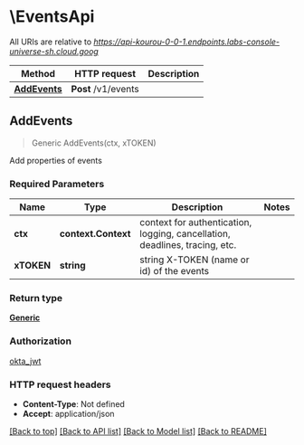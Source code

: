 # \EventsApi

All URIs are relative to *https://api-kourou-0-0-1.endpoints.labs-console-universe-sh.cloud.goog*

Method | HTTP request | Description
------------- | ------------- | -------------
[**AddEvents**](EventsApi.md#AddEvents) | **Post** /v1/events | 



## AddEvents

> Generic AddEvents(ctx, xTOKEN)



Add properties of events

### Required Parameters


Name | Type | Description  | Notes
------------- | ------------- | ------------- | -------------
**ctx** | **context.Context** | context for authentication, logging, cancellation, deadlines, tracing, etc.
**xTOKEN** | **string**| string X-TOKEN (name or id) of the events | 

### Return type

[**Generic**](generic.md)

### Authorization

[okta_jwt](../README.md#okta_jwt)

### HTTP request headers

- **Content-Type**: Not defined
- **Accept**: application/json

[[Back to top]](#) [[Back to API list]](../README.md#documentation-for-api-endpoints)
[[Back to Model list]](../README.md#documentation-for-models)
[[Back to README]](../README.md)

